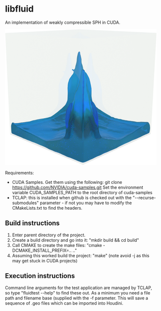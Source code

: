 # libfluid
An implementation of weakly compressible SPH in CUDA.

![Screenshot](screenshot.png)

Requirements:
- CUDA Samples. Get them using the following:
  git clone https://github.com/NVIDIA/cuda-samples.git
  Set the environment variable CUDA_SAMPLES_PATH to the root directory of cuda-samples
- TCLAP: this is installed when github is checked out with the "--recurse-submodules" parameter - if not you may have to modify the CMakeLists.txt to find the headers.

## Build instructions
1. Enter parent directory of the project.
2. Create a build directory and go into it: "mkdir build && cd build"
3. Call CMAKE to create the make files: "cmake -DCMAKE_INSTALL_PREFIX=.. .."
4. Assuming this worked build the project: "make" (note avoid -j as this may get stuck in CUDA projects)

## Execution instructions
Command line arguments for the test application are managed by TCLAP, so type "fluidtest --help" to find these out.
As a minimum you need a file path and filename base (supplied with the -f parameter.
This will save a sequence of .geo files which can be imported into Houdini.

